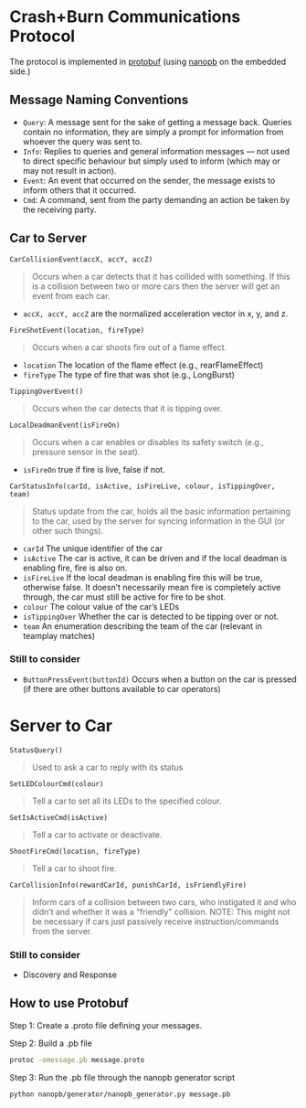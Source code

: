 # Crash+Burn Communications Protocol

The protocol is implemented in [protobuf](https://code.google.com/p/protobuf/) (using [nanopb](https://code.google.com/p/nanopb/) on the embedded side.)


## Message Naming Conventions

* `Query`: A message sent for the sake of getting a message back. Queries contain no information, they are simply a prompt for information from whoever the query was sent to.
* `Info`: Replies to queries and general information messages — not used to direct specific behaviour but simply used to inform (which may or may not result in action).
* `Event`: An event that occurred on the sender, the message exists to inform others that it occurred.
* `Cmd`: A command, sent from the party demanding an action be taken by the receiving party.


## Car to Server

`CarCollisionEvent(accX, accY, accZ)`
 > Occurs when a car detects that it has collided with something. If this is a collision between two or more cars then the server will get an event from each car.
 * `accX, accY, accZ` are the normalized acceleration vector in x, y, and z.

`FireShotEvent(location, fireType)`
 > Occurs when a car shoots fire out of a flame effect.
 * `location` The location of the flame effect (e.g., rearFlameEffect)
 * `fireType` The type of fire that was shot (e.g., LongBurst)

`TippingOverEvent()`
 > Occurs when the car detects that it is tipping over.

`LocalDeadmanEvent(isFireOn)`
 > Occurs when a car enables or disables its safety switch (e.g., pressure sensor in the seat).
 * `isFireOn` true if fire is live, false if not.

`CarStatusInfo(carId, isActive, isFireLive, colour, isTippingOver, team)`
 > Status update from the car, holds all the basic information pertaining to the car, used by the server for syncing information in the GUI (or other such things).
 * `carId` The unique identifier of the car
 * `isActive` The car is active, it can be driven and if the local deadman is enabling fire, fire is also on.
 * `isFireLive` If the local deadman is enabling fire this will be true, otherwise false. It doesn’t necessarily mean fire is completely active through, the car must still be active for fire to be shot.
 * `colour` The colour value of the car’s LEDs
 * `isTippingOver` Whether the car is detected to be tipping over or not.
 * `team` An enumeration describing the team of the car (relevant in teamplay matches)

### Still to consider
 * `ButtonPressEvent(buttonId)` Occurs when a button on the car is pressed (if there are other buttons available to car operators)


# Server to Car

`StatusQuery()`
 > Used to ask a car to reply with its status

`SetLEDColourCmd(colour)`
> Tell a car to set all its LEDs to the specified colour.

`SetIsActiveCmd(isActive)`
> Tell a car to activate or deactivate.

`ShootFireCmd(location, fireType)`
 > Tell a car to shoot fire.

`CarCollisionInfo(rewardCarId, punishCarId, isFriendlyFire)`
 > Inform cars of a collision between two cars, who instigated it and who didn’t and whether it was a “friendly” collision. NOTE: This might not be necessary if cars just passively receive instruction/commands from the server.

### Still to consider
 * Discovery and Response


## How to use Protobuf

Step 1: Create a .proto file defining your messages.

Step 2: Build a .pb file
```bash
protoc -omessage.pb message.proto
```

Step 3: Run the .pb file through the nanopb generator script
```bash
python nanopb/generator/nanopb_generator.py message.pb
```
